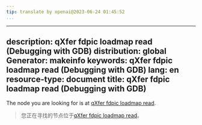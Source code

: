 ```yaml
---
tip: translate by openai@2023-06-24 01:45:52
...
```

---
description: qXfer fdpic loadmap read (Debugging with GDB)
distribution: global
Generator: makeinfo
keywords: qXfer fdpic loadmap read (Debugging with GDB)
lang: en
resource-type: document
title: qXfer fdpic loadmap read (Debugging with GDB)
---

The node you are looking for is at [qXfer fdpic loadmap read](General-Query-Packets.html#qXfer-fdpic-loadmap-read).

> 您正在寻找的节点位于[qXfer fdpic loadmap read](General-Query-Packets.html#qXfer-fdpic-loadmap-read)。

